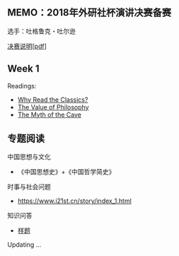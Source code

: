 ## MEMO：2018年外研社杯演讲决赛备赛

选手：吐格鲁克・吐尔逊

[决赛说明](http://uchallenge.unipus.cn/2018/constitution/speaking/447640.shtml)[[pdf](docs/fltrp2018_final.pdf)]

## Week 1

Readings:

+ [Why Read the Classics?](docs/readings/Why_Read_the_Classics.pdf)
+ [The Value of Philosophy](docs/readings/The_Value_of_Philosophy.pdf)
+ [The Myth of the Cave](docs/readings/The_Myth_of_the_Cave.pdf)



## 专题阅读

中国思想与文化
+ 《中国思想史》+《中国哲学简史》

时事与社会问题
+ https://www.i21st.cn/story/index_1.html

知识问答
+ [样题](docs/fltrp_quiz_samples.pdf)

Updating ...
